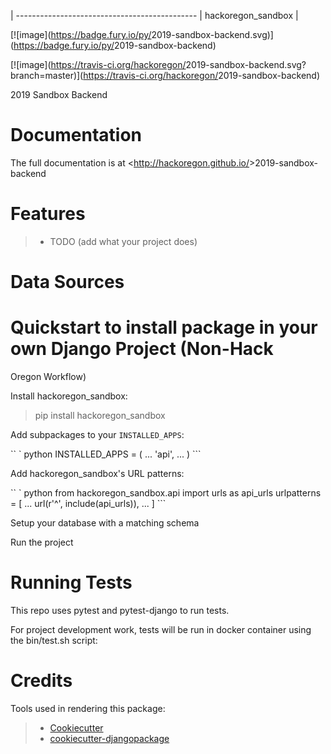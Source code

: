 |
--------------------------------------------- |
hackoregon_sandbox |

[![image](<https://badge.fury.io/py/>2019-sandbox-backend.svg)](<https://badge.fury.io/py/>2019-sandbox-backend)

[![image](<https://travis-ci.org/hackoregon/>2019-sandbox-backend.svg?branch=master)](<https://travis-ci.org/hackoregon/>2019-sandbox-backend)

2019 Sandbox Backend

# Documentation

The full documentation is at <<http://hackoregon.github.io/>>2019-sandbox-backend

# Features

> -   TODO (add what your project does)

# Data Sources

# Quickstart to install package in your own Django Project (Non-Hack
Oregon Workflow)

Install hackoregon_sandbox:

> pip install hackoregon_sandbox

Add subpackages to your `INSTALLED_APPS`:

`` ` python INSTALLED_APPS = (     ...     'api',     ... ) ```

Add hackoregon_sandbox's URL patterns:

`` ` python from hackoregon_sandbox.api import urls as api_urls   urlpatterns = [     ...     url(r'^', include(api_urls)),     ... ] ```

Setup your database with a matching schema

Run the project

# Running Tests

This repo uses pytest and pytest-django to run tests.

For project development work, tests will be run in docker container
using the bin/test.sh script:

# Credits

Tools used in rendering this package:

> -   [Cookiecutter](<https://github.com/audreyr/cookiecutter>)
> -   [cookiecutter-djangopackage](<https://github.com/pydanny/cookiecutter-djangopackage>)
